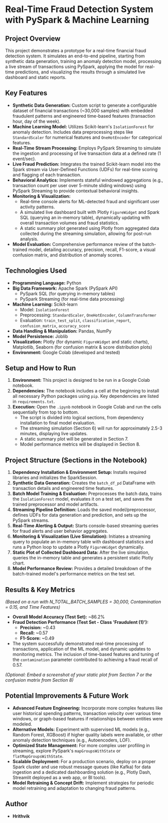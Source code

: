 # Real-Time Fraud Detection System with PySpark & Machine Learning

## Project Overview
This project demonstrates a prototype for a real-time financial fraud detection system. It simulates an end-to-end pipeline, starting from synthetic data generation, training an anomaly detection model, processing a live stream of transactions using PySpark, applying the model for real-time predictions, and visualizing the results through a simulated live dashboard and static reports.

## Key Features
- **Synthetic Data Generation:** Custom script to generate a configurable dataset of financial transactions (~30,000 samples) with embedded fraudulent patterns and engineered time-based features (transaction hour, day of the week).
- **Machine Learning Model:** Utilizes Scikit-learn's `IsolationForest` for anomaly detection. Includes data preprocessing steps like `StandardScaler` for numerical features and `OneHotEncoder` for categorical features.
- **Real-Time Stream Processing:** Employs PySpark Streaming to simulate the ingestion and processing of live transaction data at a defined rate (1 event/sec).
- **Live Fraud Prediction:** Integrates the trained Scikit-learn model into the Spark stream via User-Defined Functions (UDFs) for real-time scoring and flagging of each transaction.
- **Behavioral Analytics:** Implements stateful windowed aggregations (e.g., transaction count per user over 5-minute sliding windows) using PySpark Streaming to provide contextual behavioral insights.
- **Monitoring & Visualization:**
    - Real-time console alerts for ML-detected fraud and significant user activity patterns.
    - A simulated live dashboard built with Plotly `FigureWidget` and Spark SQL (querying an in-memory table), dynamically updating with overall transaction volumes and fraud statistics.
    - A static summary plot generated using Plotly from aggregated data collected during the streaming simulation, allowing for post-run analysis.
- **Model Evaluation:** Comprehensive performance review of the batch-trained model, detailing accuracy, precision, recall, F1-score, a visual confusion matrix, and distribution of anomaly scores.

## Technologies Used
- **Programming Language:** Python
- **Big Data Framework:** Apache Spark (PySpark API)
    - PySpark SQL (for querying in-memory tables)
    - PySpark Streaming (for real-time data processing)
- **Machine Learning:** Scikit-learn
    - Model: `IsolationForest`
    - Preprocessing: `StandardScaler`, `OneHotEncoder`, `ColumnTransformer`
    - Evaluation: `train_test_split`, `classification_report`, `confusion_matrix`, `accuracy_score`
- **Data Handling & Manipulation:** Pandas, NumPy
- **Model Persistence:** Joblib
- **Visualization:** Plotly (for dynamic `FigureWidget` and static charts), Matplotlib, Seaborn (for confusion matrix & score distribution plots)
- **Environment:** Google Colab (developed and tested)

## Setup and How to Run
1.  **Environment:** This project is designed to be run in a Google Colab notebook.
2.  **Dependencies:** The notebook includes a cell at the beginning to install all necessary Python packages using `pip`. Key dependencies are listed in `requirements.txt`.
3.  **Execution:** Open the `.ipynb` notebook in Google Colab and run the cells sequentially from top to bottom.
    - The script is divided into logical sections, from dependency installation to final model evaluation.
    - The streaming simulation (Section 6) will run for approximately 2.5-3 minutes, displaying live updates.
    - A static summary plot will be generated in Section 7.
    - Model performance metrics will be displayed in Section 8.

## Project Structure (Sections in the Notebook)
1.  **Dependency Installation & Environment Setup:** Installs required libraries and initializes the SparkSession.
2.  **Synthetic Data Generation:** Creates the `batch_df_pd` DataFrame with transaction details and engineered time features.
3.  **Batch Model Training & Evaluation:** Preprocesses the batch data, trains the `IsolationForest` model, evaluates it on a test set, and saves the trained preprocessor and model artifacts.
4.  **Streaming Pipeline Definition:** Loads the saved model/preprocessor, defines UDFs for data generation and prediction, and sets up the PySpark streams.
5.  **Real-Time Alerting & Output:** Starts console-based streaming queries for fraud alerts and user behavior aggregates.
6.  **Monitoring & Visualization (Live Simulation):** Initiates a streaming query to populate an in-memory table with dashboard statistics and runs a Python loop to update a Plotly `FigureWidget` dynamically.
7.  **Static Plot of Collected Dashboard Data:** After the live simulation, queries the in-memory table and generates a persistent static Plotly chart.
8.  **Model Performance Review:** Provides a detailed breakdown of the batch-trained model's performance metrics on the test set.

## Results & Key Metrics
*(Based on a run with N_TOTAL_BATCH_SAMPLES = 30,000, Contamination = 0.15, and Time Features)*
- **Overall Model Accuracy (Test Set):** ~86.2%
- **Fraud Detection Performance (Test Set - Class 'Fraudulent (1)'):**
    - **Precision:** ~0.43
    - **Recall:** ~0.57
    - **F1-Score:** ~0.49
- The system successfully demonstrated real-time processing of transactions, application of the ML model, and dynamic updates to monitoring metrics. The inclusion of time-based features and tuning of the `contamination` parameter contributed to achieving a fraud recall of 0.57.

*(Optional: Embed a screenshot of your static plot from Section 7 or the confusion matrix from Section 8)*

## Potential Improvements & Future Work
- **Advanced Feature Engineering:** Incorporate more complex features like user historical spending patterns, transaction velocity over various time windows, or graph-based features if relationships between entities were modeled.
- **Alternative Models:** Experiment with supervised ML models (e.g., Random Forest, XGBoost) if higher quality labels were available, or other anomaly detection techniques (e.g., Autoencoders, LOF).
- **Optimized State Management:** For more complex user profiling in streaming, explore PySpark's `mapGroupsWithState` or `flatMapGroupsWithState`.
- **Scalable Deployment:** For a production scenario, deploy on a proper Spark cluster and use robust message queues (like Kafka) for data ingestion and a dedicated dashboarding solution (e.g., Plotly Dash, Streamlit deployed as a web app, or BI tools).
- **Model Retraining & Concept Drift:** Implement strategies for periodic model retraining and adaptation to changing fraud patterns.

## Author
- **Hrithvik**
